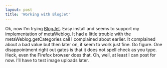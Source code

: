 ```yaml
---
layout: post  
title: 'Working with BlogJet'
---
```

Ok, now I’m trying [BlogJet](http://blogjet.com/). Easy install and seems to support my implementation of metaWeblog. It had a little trouble with the metaWeblog.getCategories call I complained about earlier. It complained about a bad value but then later on, it seem to work just fine. Go figure. One disappointment right out gates is that it does not spell check as you type. Heck, even the Firefox browser does that. Oh, well, at least I can post for now. I’ll have to test image uploads later.
